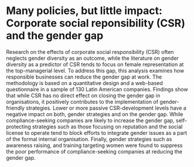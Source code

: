 # Many policies, but little impact: Corporate social reponsibility (CSR) and the gender gap

Research on the effects of corporate social responsibility (CSR)  often neglects gender diversity as an outcome, while the literature on gender diversity as a predictor of CSR tends to focus on female representation at the top-managerial level. To address this gap, this analysis examines how responsible businesses can reduce the gender gap at work. The methodology is based on a quantitative design and a web-based questionnaire in a sample of 130 Latin American companies. Findings show that while CSR has no direct effect on closing the gender gap in organisations, it positively contributes to the implementation of gender-friendly strategies. Lower or more passive CSR-development levels have a negative impact on both, gender strategies and on the gender gap. While compliance-seeking companies are likely to increase the gender gap, self-protecting strategies such as those focusing on reputation and the social license to operate tend to block efforts to integrate gender issues as a part of the formal internal organisation. Finally, gender strategies such as awareness raising, and training targeting women were found to suppress the poor performance of compliance-seeking companies at reducing the gender gap. 
